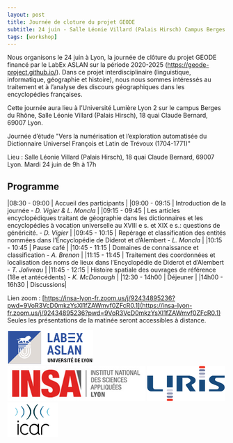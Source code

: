 ```yaml
---
layout: post
title: Journée de cloture du projet GEODE
subtitle: 24 juin - Salle Léonie Villard (Palais Hirsch) Campus Berges du Rhône, Lyon
tags: [workshop]
---
```




Nous organisons le 24 juin à Lyon, la journée de clôture du projet GEODE financé par le LabEx ASLAN sur la période 2020-2025 (https://geode-project.github.io/). 
Dans ce projet interdisciplinaire (linguistique, informatique, géographie et histoire), nous nous sommes intéressés au traitement et à l’analyse des discours géographiques dans les encyclopédies françaises.

Cette journée aura lieu à l’Université Lumière Lyon 2 sur le campus Berges du Rhône, Salle Léonie Villard (Palais Hirsch), 18 quai Claude Bernard, 69007 Lyon.

Journée d’étude "Vers la numérisation et l’exploration automatisée du Dictionnaire Universel François et Latin de Trévoux (1704-1771)"

Lieu : Salle Léonie Villard (Palais Hirsch), 18 quai Claude Bernard, 69007 Lyon.
Mardi 24 juin de 9h à 17h

## Programme

|08:30 - 09:00 | Accueil des participants | 
|09:00 - 09:15 | Introduction de la journée - *D. Vigier & L. Moncla*  |
|09:15 - 09:45 | Les articles encyclopédiques traitant de géographie dans les dictionnaires et les encyclopédies à vocation universelle au XVIII e s. et XIX e s.: questions de généricité. - *D. Vigier* |
|09:45 - 10:15 | Repérage et classification des entités nommées dans l’Encyclopédie de Diderot et d’Alembert - *L. Moncla* |
|10:15 - 10:45 | Pause café |
|10:45 - 11:15 | Domaines de connaissance et classification - *A. Brenon* |
|11:15 - 11:45 | Traitement des coordonnées et localisation des noms de lieux dans l’Encyclopédie de Diderot et d’Alembert - *T. Joliveau* |
|11:45 - 12:15 | Histoire spatiale des ouvrages de référence (18e et antécédents) - *K. McDonough* |
|12:30 - 14h00 | Déjeuner |
|14h00 - 16h30 | Discussions|


Lien zoom : [https://insa-lyon-fr.zoom.us/j/92434895236?pwd=9VoR3VcD0mkzYsXl1fZAWmvf0ZFcR0.1](https://insa-lyon-fr.zoom.us/j/92434895236?pwd=9VoR3VcD0mkzYsXl1fZAWmvf0ZFcR0.1)
Seules les présentations de la matinée seront accessibles à distance.


<img height="80px" src="/assets/img/logos/logo-aslan.png" alt="ASLAN" />
<img height="80px" src="/assets/img/logos/logo-insa.jpg" alt="INSA"/>
<img height="80px" src="/assets/img/logos/logo-liris.png" alt="LIRIS"/>
<img height="80px" src="/assets/img/logos/logo-icar.png" alt="ICAR"/>